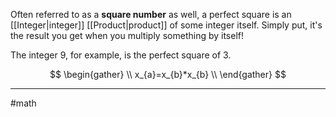 Often referred to as a **square number** as well, a perfect square is an [[Integer|integer]] [[Product|product]] of some integer itself. Simply put, it's the result you get when you multiply something by itself!

The integer 9, for example, is the perfect square of 3. 

$$
\begin{gather} \\
x_{a}=x_{b}*x_{b} \\
\end{gather}
$$

---
#math